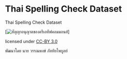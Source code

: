# Thai Spelling Check Dataset

Thai Spelling Check Dataset

[![สัญญาอนุญาตของครีเอทีฟคอมมอนส์](https://i.creativecommons.org/l/by/3.0/th/88x31.png)]

licensed under [CC-BY 3.0](http://creativecommons.org/licenses/by/3.0/)

พัฒนาโดย นาย วรรณพงษ์ ภัททิยไพบูลย์
